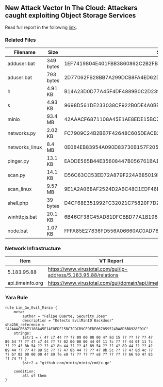 ## New Attack Vector In The Cloud: Attackers caught exploiting Object Storage Services
Read full report in the following [link](https://www.securityjoes.com/post/new-attack-vector-in-the-cloud-attackers-caught-exploiting-object-storage-services).

### Related Files

|Filename   |Size   |SHA256   |
|---|---|---|
|adduser.bat   |349 bytes   |1EF7419804E401FBB3860862C2B2FBC1EC3C4650FE24FB44F787F81ACF6AD65B   |
|aduser.bat    |793 bytes   |2D77062FB28BB7A299DCB8FA4ED62503D19EA6B8BD14E4F7EC78C54B9D08F052 |
|h   |4.91 KB   |B14A23D0D77A45F4DF4889B0C2D239FB118F9D16F944571A8B4D08603D16FB41   |
|s   |4.93 KB   |9698D561DE233038CF922B0DE4A0BBB8E5723C800B4BC04C7AC82D92CB715DFD   |
|minio   |93.4 MB   |42AAACF6871108A45E1AE8EDE15BC7CDCB9CF9EDE067059524BA8D3B8928E91C   |
|networks.py    |2.02 KB   |FC7909C24B2BB7F42648C605DEACB3AE4F9574B95A562DD165E5E9ACA2CC7D74   |
|networks_linux   |8.4 MB   |0E084EB83954A090D83730B157F20549CF90B9D0206F5FD0BBCFF009788EEAFD   |
|pinger.py    |13.1 KB   |EADDE565B44E35608447B056761BA172B608B796418AB1244607DC17D21F05E3   |
|scan.py    |14.1 KB   |D56C63CC53ED72A879F224AB85019DB5FC2C30E8F193C1147975D46E3F5D913A   |
|scan_linux   |​9.57 MB   |9E1A2A068AF2524D2ABC48C1EDF46DE8CFA3329D3688164DB5969BC1914377FC   |
|shell.php   |​39 bytes   |D4CF68E351992FC32021C75820F7D2A858796DD9DC245B7FBBF2CEF8656081B2   |
|winhttpjs.bat   |20.1 KB   |6B46CF38C45AD81DFCBBD77A1B196C5DEA147088F6DAB1B1920A508D61BB03ED   |
|node.bat   |1.07 KB   |FFFA85E27836FD556A06660AC0AD76A35EF02687652A81194821C538E847D58F   |

### Network Infrastructure
|Item| VT Report|
|---|---|
|5.183.95.88|https://www.virustotal.com/gui/ip-address/5.183.95.88/relations|
|api.timeinfo.org|https://www.virustotal.com/gui/domain/api.timeinfo.org|

### Yara Rule
```
rule Lin_Go_Evil_Minio {
	meta:
		author = "Felipe Duarte, Security Joes"
		description = "Detects EvilMinIO Backdoor"
sha256_reference = "42AAACF6871108A45E1AE8EDE15BC7CDCB9CF9EDE067059524BA8D3B8928E91C"
	strings:
		$str1 = { 4? c7 44 ?? ?? 09 00 00 00 4? 8d 15 ?? ?? ?? ?? 4? 89 54 ?? ?? 4? c7 44 ?? ?? 02 00 00 00 44 0f 11 7c ?? ?? 44 0f 11 7c ?? ?? 4? 8b 54 ?? ?? 4? 8b 44 ?? ?? 4? 89 54 ?? ?? 4? 89 44 ?? ?? 4? 89 44 ?? ?? 4? 89 5c ?? ?? 4? 8b 44 ?? ?? 4? 8b 5c ?? ?? 4? 8d 4c ?? ?? b? 02 00 00 00 4? 89 fe e8 ?? ?? ?? ?? e8 ?? ?? ?? ?? 66 90 4? 85 ff 74 ?? }
		$str2 = "github.com/minio/minio/cmd/x.go"

	condition:
		all of them
}
```
